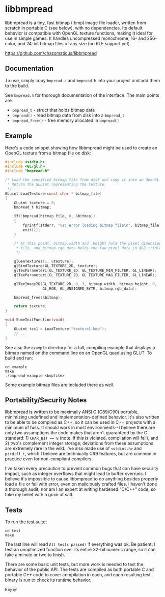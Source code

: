 libbmpread
==========

libbmpread is a tiny, fast bitmap (.bmp) image file loader, written from
scratch in portable C (see below), with no dependencies.  Its default behavior
is compatible with OpenGL texture functions, making it ideal for use in simple
games.  It handles uncompressed monochrome, 16- and 256-color, and 24-bit
bitmap files of any size (no RLE support yet).

<https://github.com/chazomaticus/libbmpread>

Documentation
-------------

To use, simply copy `bmpread.c` and `bmpread.h` into your project and add them
to the build.

See `bmpread.h` for thorough documentation of the interface.  The main points
are:
* `bmpread_t` - struct that holds bitmap data
* `bmpread()` - read bitmap data from disk into a `bmpread_t`
* `bmpread_free()` - free memory allocated in `bmpread()`

Example
-------

Here's a code snippet showing how libbmpread might be used to create an OpenGL
texture from a bitmap file on disk:

```c
#include <stdio.h>
#include <GL/gl.h>
#include "bmpread.h"

/* Load the specified bitmap file from disk and copy it into an OpenGL texture.
 * Return the GLuint representing the texture.
 */
GLuint LoadTexture(const char * bitmap_file)
{
    GLuint texture = 0;
    bmpread_t bitmap;

    if(!bmpread(bitmap_file, 0, &bitmap))
    {
        fprintf(stderr, "%s: error loading bitmap file\n", bitmap_file);
        exit(1);
    }

    /* At this point, bitmap.width and .height hold the pixel dimensions of the
     * file, and bitmap.rgb_data holds the raw pixel data in RGB triplets.
     */

    glGenTextures(1, &texture);
    glBindTexture(GL_TEXTURE_2D, texture);
    glTexParameteri(GL_TEXTURE_2D, GL_TEXTURE_MIN_FILTER, GL_LINEAR);
    glTexParameteri(GL_TEXTURE_2D, GL_TEXTURE_MAG_FILTER, GL_LINEAR);

    glTexImage2D(GL_TEXTURE_2D, 0, 3, bitmap.width, bitmap.height, 0,
                 GL_RGB, GL_UNSIGNED_BYTE, bitmap.rgb_data);

    bmpread_free(&bitmap);

    return texture;
}

void SomeInitFunction(void)
{
    GLuint tex1 = LoadTexture("texture1.bmp");
    // ...
}
```

See also the `example` directory for a full, compiling example that displays a
bitmap named on the command line on an OpenGL quad using GLUT.  To build and
run:

    cd example
    make
    ./bmpread-example <bmpfile>

Some example bitmap files are included there as well.

Portability/Security Notes
--------------------------

libbmpread is written to be maximally ANSI C (C89/C90) portable, minimizing
undefined and implementation-defined behavior.  It's also written to be able to
be compiled as C++, so it can be used in C++ projects with a minimum of fuss.
It should work in most environments--I believe there are only two assumptions
the code makes that aren't guaranteed by the C standard: 1) `CHAR_BIT == 8`
(note: if this is violated, compilation will fail), and 2) two's complement
integer storage; deviations from these assumptions are extremely rare in the
wild.  I've also made use of `<stdint.h>` and `ptrdiff_t`, which I believe are
technically C99 features, but are common in practice even for non-compliant
compilers.

I've taken every precaution to prevent common bugs that can have security
impact, such as integer overflows that might lead to buffer overruns.  I
believe it's impossible to cause libbmpread to do anything besides properly
load a file or fail with error, even on maliciously crafted files.  I haven't
done a thorough audit, nor am I an expert at writing hardened "C/C++" code, so
take my belief with a grain of salt.

Tests
-----

To run the test suite:

    cd test
    make

The last line will read `All tests passed!` if everything was ok.  Be patient:
I test an unoptimized function over its entire 32-bit numeric range, so it can
take a minute or two to finish.

There are some basic unit tests, but more work is needed to test the behavior
of the public API.  The tests are compiled as both portable C and portable C++
code to cover compilation in each, and each resulting test binary is run to
check its runtime behavior.


Enjoy!
